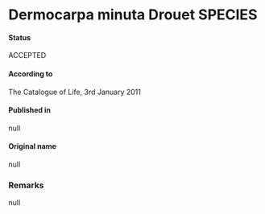 # Dermocarpa minuta Drouet SPECIES

#### Status
ACCEPTED

#### According to
The Catalogue of Life, 3rd January 2011

#### Published in
null

#### Original name
null

### Remarks
null